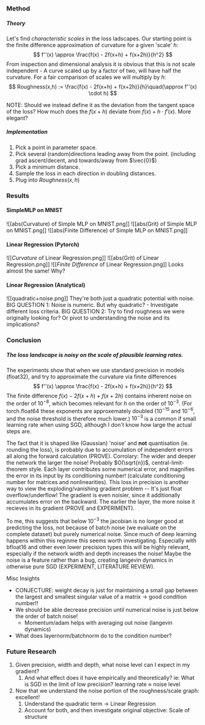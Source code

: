 ### Method

##### Theory
Let's find *characteristic scales* in the loss ladscapes.
Our starting point is the finite difference approximation of curvature for a given 'scale' $h$:
$$
f''(x) \approx \frac{f(x) - 2f(x+h) + f(x+2h)}{h^2}
$$
From inspection and dimensional analysis it is obvious that this is not scale independent - A curve scaled up by a factor of two, will have half the curvature. For a fair comparison of scales we will multiply by $h$:
$$
Roughness(x,h) := \frac{f(x) - 2f(x+h) + f(x+2h)}{h}\quad(\approx f''(x) \cdot h)
$$

NOTE: Should we instead define it as the deviation from the tangent space of the loss? How much does the $f(x+h)$ deviate from $f(x)+h \cdot f'(x)$. More elegant?
##### Implementation
1. Pick a point in parameter space.
2. Pick several (random)directions leading away from the point. (including grad ascent/decent, and towards/away from $\vec{0}$)
3. Pick a minimum distance.
4. Sample the loss in each direction in doubling distances.
5. Plug into $Roughness(x,h)$
### Results

#### SimpleMLP on MNIST
![[abs(Curvature) of Simple MLP on MNIST.png]]
![[abs(Grit) of Simple MLP on MNIST.png]]
![[abs(Finite Difference) of Simple MLP on MNIST.png]]

#### Linear Regression (Pytorch)
![[_Curvature_ of Linear Regression.png]]
![[abs(Grit) of Linear Regression.png]]
![[_Finite Difference_ of Linear Regression.png]]
Looks almost the same! Why?
#### Linear Regression (Analytical)
![[quadratic+noise.png]]
They're both just a quadratic potential with noise.
BIG QUESTION 1: Noise is numeric. But why quadratic?
	- Investigate different loss criteria.
BIG QUESTION 2: Try to find roughness we were originally looking for? Or pivot to understanding the noise and its implications?
### Conclusion
##### The loss landscape is noisy on the scale of plausible learning rates.
The experiments show that when we use standard precision in models (float32), and try to approximate the curvature via finite differences
$$
f''(x) \approx \frac{f(x) - 2f(x+h) + f(x+2h)}{h^2}
$$
The finite difference $f(x) - 2f(x+h) + f(x+2h)$ contains inherent noise on the order of $10^{-8}$, which becomes relevant for $h$ on the order of $10^{-3}$. (For torch.float64 these exponents are approxemately doubled ($10^{-15}$ and $10^{-6}$, and the noise threshold is therefore much lower.) $10^{-3}$ is a common if small learning rate when using SGD, although I don't know how large the actual steps are.

The fact that it is shaped like (Gaussian) 'noise' and **not** quantisation (ie. rounding the loss), is probably due to accumulation of independent errors all along the forward calculation (PROVE). Corrolary: The wider and deeper the network the larger the noise! Probably $O(\sqrt{n})$, central-limit-theorem style. Each layer contributes some numerical error, and magnifies the error in its input by its conditioning number! (calculate conditioning number for matrices and nonlinearities).
This loss in precision is another way to view the exploding/vanishing gradient problem -- It's just float overflow/underflow!
The gradient is even noisier, since it additionally accumulates error on the backward. The earlier the layer, the more noise it recieves in its gradient (PROVE and EXPERIMENT). 

To me, this suggests that below $10^{-3}$ the jacobian is no longer good at predicting the loss, not because of batch noise (we evaluate on the complete dataset) but purely numerical noise. Since much of deep learning happens within this reginme this seems worth investigating.
Especially with bfloat16 and other even lower precision types this will be highly relevant, especially if the network width and depth increases the noise!
Maybe the noise is a feature rather than a bug, creating langevin dynamics in otherwise pure SGD (EXPERIMENT, LITERATURE REVIEW).

Misc Insights
- CONJECTURE: weight decay is just for maintaining a small gap between the largest and smallest singular value of a matrix -> good condition number!!
- We should be able decrease precision until numerical noise is just below the order of batch noise!
	- Momentum/adam helps with averaging out noise (langevin dynamics)
- What does layernorm/batchnorm do to the condition number?

### Future Research
1. Given precision, width and depth, what noise level can I expect in my gradient? 
	1. And what effect does it have empirically and theoretically? ie: What is SGD in the limit of low precision? learning rate $\approx$ noise level
2. Now that we understand the noise portion of the roughness/scale graph: excellent!
	1. Understand the quadratic term -> Linear Regression
	2. Account for both, and then investigate original objective: Scale of structure



